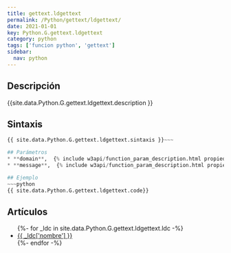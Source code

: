 ```yaml
---
title: gettext.ldgettext
permalink: /Python/gettext/ldgettext/
date: 2021-01-01
key: Python.G.gettext.ldgettext
category: python
tags: ['funcion python', 'gettext']
sidebar: 
  nav: python
---
```


## Descripción
{{site.data.Python.G.gettext.ldgettext.description }}

## Sintaxis
~~~python
{{ site.data.Python.G.gettext.ldgettext.sintaxis }}~~~

## Parámetros
* **domain**,  {% include w3api/function_param_description.html propiedad=site.data.Python.G.gettext.ldgettext valor="domain" %}
* **message**,  {% include w3api/function_param_description.html propiedad=site.data.Python.G.gettext.ldgettext valor="message" %}

## Ejemplo
~~~python
{{ site.data.Python.G.gettext.ldgettext.code}}
~~~

## Artículos
<ul>
{%- for _ldc in site.data.Python.G.gettext.ldgettext.ldc -%}
   <li>
       <a href="{{_ldc['url'] }}">{{ _ldc['nombre'] }}</a>
   </li>
{%- endfor -%}
</ul>
